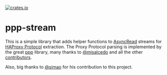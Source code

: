 [![crates.io](https://img.shields.io/crates/v/ppp-stream)](https://crates.io/crates/ppp-stream)
# ppp-stream

This is a simple library that adds helper functions to [AsyncRead](https://docs.rs/tokio/latest/tokio/io/trait.AsyncRead.html) streams for [HAProxy Protocol](https://www.haproxy.org/download/1.8/doc/proxy-protocol.txt) extraction.
The Proxy Protocol parsing is implemented by the great [ppp](https://crates.io/crates/ppp) library, many thanks to [@misalcedo](https://github.com/misalcedo) and all the other [contributors](https://github.com/misalcedo/ppp/graphs/contributors).

Also, big thanks to [@simao](https://github.com/simao) for his contribution to this project.